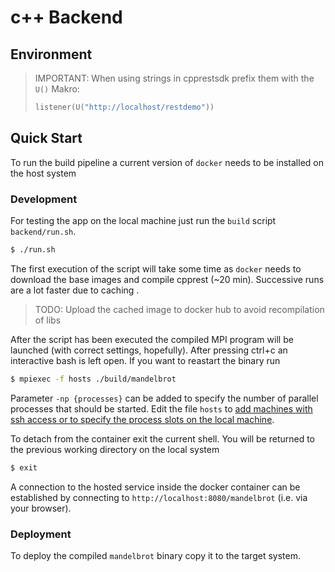 # c++ Backend

## Environment

> IMPORTANT: When using strings in cpprestsdk prefix them with the `U()` Makro:
> ```cpp
>listener(U("http://localhost/restdemo"))
> ```

## Quick Start

To run the build pipeline a current version of `docker` needs to 
be installed on the host system

### Development

For testing the app on the local machine just run the `build` script `backend/run.sh`.

```bash
$ ./run.sh
```

The first execution of the script will take some time as `docker` needs to download the base images and compile cpprest (~20 min). Successive runs are a lot faster due to caching .
> TODO: Upload the cached image to docker hub to avoid recompilation of libs

After the script has been executed the compiled MPI program will be launched (with correct settings, hopefully). After pressing ctrl+c an interactive bash is left open. If you want to reastart the binary run

```bash
$ mpiexec -f hosts ./build/mandelbrot
```

Parameter `-np {processes}` can be added to specify the number of parallel processes that should be started. Edit the file `hosts` to [add machines with ssh access or to specify the process slots on the local machine](https://wiki.mpich.org/mpich/index.php/Using_the_Hydra_Process_Manager).

To detach from the container exit the current shell. You will be returned to the previous working directory on the local system

```bash
$ exit
```

A connection to the hosted service inside the docker container can be established by connecting to `http://localhost:8080/mandelbrot` (i.e. via your browser).

### Deployment

To deploy the compiled `mandelbrot` binary copy it to the target system.
